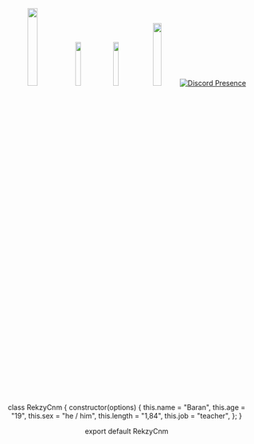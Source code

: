 <div align="center">
   <img width="20%" src="https://komarev.com/ghpvc/?username=SwapenCnm&color=070000%22%3E
</div>

#

<p align="center">
 <a href="https://discord.com/users/852691788552077372" target"blank"><img width="15%" src="https://img.shields.io/badge/Discord%20-7289DA.svg?&style=for-the-badge&logo=discord&logoColor=white%22%3E</a>
  <a href="https://github.com/Rekzycanm" target"blank"><img width="15%" src="https://img.shields.io/badge/GitHub%20-191717.svg?&style=for-the-badge&logo=github&logoColor=white%22%3E</a>
  <a href="https://www.instagram.com/uffbarann/" target"blank_"><img width="18%" src="https://img.shields.io/badge/INSTAGRAM%20-DC3175.svg?&style=for-the-badge&logo=instagram&logoColor=white%22%3E</a>

[![Discord Presence](https://lanyard.cnrad.dev/api/852691788552077372)](https://discord.com/users/852691788552077372)

class RekzyCnm {
    constructor(options) {
        this.name = "Baran",
        this.age = "19",
        this.sex = "he / him",
        this.length = "1,84",
        this.job = "teacher",
    };
}

export default RekzyCnm
